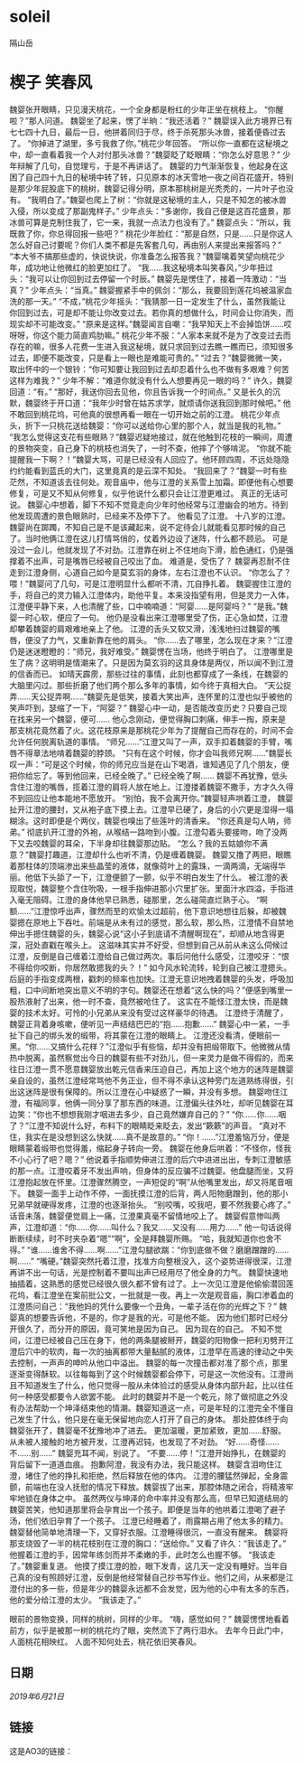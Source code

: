 # soleil
<!DOCTYPE html>
<html>
 
<head>
隔山岳
</head>
 
<body>
 
<h1>楔子 笑春风</h1>
<p>
魏婴张开眼睛，只见漫天桃花，一个全身都是粉红的少年正坐在桃枝上。
“你醒啦？”那人问道。
魏婴坐了起来，愣了半晌：“我还活着？”
魏婴误入此方境界已有七七四十九日，最后一日，他拼着同归于尽，终于杀死那头冰兽，接着便昏过去了。
“你掉进了湖里，多亏我救了你。”桃花少年回答。
“所以你一直都在这秘境之中，却一直看着我一个人对付那头冰兽？”魏婴眨了眨眼睛：“你怎么好意思？”
少年辩解了几句，自觉理亏，于是不再讲话了。
魏婴的力气渐渐恢复，他起身在这困了自己四十九日的秘境中转了转，只见原本的冰天雪地一夜之间百花盛开，特别是那少年屁股底下的桃树，魏婴记得分明，原本那桃树是光秃秃的，一片叶子也没有。
“我明白了。”魏婴也爬上了树：“你就是这秘境的主人，只是不知怎的被冰兽入侵，所以变成了那副鬼样子。”
少年点头：“多谢你，我自己便是这百花盛景，那冰兽可算是克制住我了，它一来，我就一点法力也没有了。”
魏婴点头：“所以，我既救了你，你总得回报一些吧？”
桃花少年脸红：“那是自然，只是……只是你这人怎么好自己讨要呢？你们人类不都是先客套几句，再由别人来提出来报答吗？”
“本大爷不搞那些虚的，快说快说，你准备怎么报答我？”魏婴噙着笑望向桃花少年，成功地让他微红的脸更加红了。
“我……我这秘境本叫笑春风，”少年扭过头：“我可以让你回到过去停留一个时辰。”
魏婴先是愣住了，接着一阵激动：“当真？”
少年点头：“当真。”
魏婴握紧手中的佩剑：“那么，我要回到莲花坞被温家血洗的那一天。”
“不成，”桃花少年摇头：“我猜那一日一定发生了什么，虽然我能让你回到过去，可是却不能让你改变过去。若你真的想做什么，时间会让你消失，而现实却不可能改变。”
“原来是这样。”魏婴闻言自嘲：“我早知天上不会掉馅饼……哎呀呀，你这个能力简直鸡肋嘛。”
桃花少年不服：“人家本来就不是为了改变过去而存在的嘛，很多人花费一生进入我这秘境，就只求回到过去瞧一瞧而已，须知很多过去，即便不能改变，只是看上一眼也是难能可贵的。”
“过去？”魏婴微微一笑，取出怀中的一个银铃：“你可知要让我回到过去却忍着什么也不做有多艰难？何苦这样为难我？”
少年不解：“难道你就没有什么人想要再见一眼的吗？”
许久，魏婴回道：“有。”
“那好，我送你回去见他，你且告诉我一个时间点。”
又是长久的沉默，魏婴终于开口道：“我年少时曾在姑苏求学，就烦请你送我回到那时候吧。”
他不敢回到桃花坞，可他真的很想再看一眼在一切开始之前的江澄。
桃花少年点头，折下一只桃花送给魏婴：“你可以送给你心里的那个人，就当是我的礼物。”
“我怎么觉得这支花有些眼熟？”魏婴迟疑地接过，就在他触到花枝的一瞬间，周遭的景物突变，自己身下的桃枝也消失了，一时不查，他摔了个够啃泥。
“你就不能提醒我一下啊？！”魏婴大骂，可是已经没有人回应了。他环顾四周，不远处隐隐约约能看到蓝氏的大门，这里竟真的是云深不知处。
“我回来了？”魏婴一时有些茫然，不知道该去往何处。观音庙中，他与江澄的关系雪上加霜。即便他有心想要修复，可是又不知从何修复，似乎他说什么都只会让江澄更难过。
真正的无话可说。
魏婴心中想着，脚下不知不觉竟走向少年时他经常与江澄幽会的地方。待到他发现周遭的景色眼熟时，已经来不及停下了。
他看见了江澄。
十八岁的江澄。
魏婴尚在踯躅，不知自己是不是该藏起来，说不定待会儿就能看见那时候的自己了。当时他俩江澄在这儿打情骂俏的，仗着外边设了迷阵，什么都不顾忌。
可是没过一会儿，他就发现了不对劲。江澄靠在树上不住地向下滑，脸色通红，仍是强撑着不出声，可是嘴唇已经被自己咬出了血。
难道是，受伤了？
魏婴再忍耐不住走到江澄身侧，心道自己如今是莫玄羽的身体，左右江澄也不认识。
“你怎么了？喂！”魏婴问了几句，可是江澄明显什么都听不清，兀自挣扎着。
魏婴握住江澄的手，将自己的灵力输入江澄体内，助他平复。本来没指望有用，但是灵力一入体，江澄便平静下来，人也清醒了些，口中喃喃道：“阿婴……是阿婴吗？”
“是我。”魏婴一时心软，便应了一句。
他仍是没看出来江澄哪里受了伤，正心急如焚，江澄却攀着魏婴的肩艰难地亲上了他。
江澄的舌头又软又滑，浅浅地扫过魏婴的嘴唇，便没了力气，又重新靠在他的肩头。
“你……去了哪里，怎么现在才来？”江澄仍是迷迷瞪瞪的：“师兄，我好难受。”
魏婴愣在当场，他终于明白了。
江澄哪里是生了病？这明明是情潮来了。只是因为莫玄羽的这具身体是两仪，所以闻不到江澄的信香而已。
如晴天霹雳，那些过往的事情，此刻也都穿成了一条线，在魏婴的大脑里闪过。那些折磨了他们两个那么多年的事情，如今终于真相大白。
“天公捉弄……天公捉弄啊……”魏婴先是低笑，接着大笑出声，连怀里的江澄也似乎被他的笑声吓到，瑟缩了一下，“阿婴？”
魏婴心中一动，是否能改变历史？只要自己现在找来另一个魏婴，便可……
他心念刚动，便觉得胸口刺痛，伸手一掏，原来是那支桃花竟然着了火。这花枝原来是那桃花少年为了提醒自己而存在的，时间不会允许任何脱离轨道的事情。
“师兄……”江澄又叫了一声，双手扣着魏婴的手臂，嘴唇不得章法地啃着魏婴的脖颈。
“只有在这个时候，你才会叫我师兄啊……”魏婴长叹一声：“可是这个时候，你的师兄应当是在山下喝酒，谁知遇见了几个朋友，便把你给忘了。等到他回来，已经全晚了。”
已经全晚了啊……
魏婴不再犹豫，低头含住江澄的嘴唇，揽着江澄的肩将人放在地上。江澄搂着魏婴不撒手，方才久久得不到回应让他本能地不愿放开。
“别怕，我不会离开你。”魏婴轻声哄着江澄，
魏婴扯开江澄的腰封，又从袍子底下摸上去。江澄早已硬了，身后的小穴更是湿得一塌糊涂。这时即便是个两仪，魏婴也嗅出了些莲叶的清香来。
“你还真是勾人呐，师弟。”
彻底扒开江澄的外袍，从喉结一路吻到小腹。江澄勾着头要接吻，吻了没两下又去咬魏婴的耳朵，下半身却往魏婴那边贴。
“怎么？我的五姑娘你不满意？”魏婴打趣道，江澄却什么也听不清，仍是缠着魏婴。
魏婴又撸了两把，眼瞧着那柱体的顶端渗出来些晶莹的液体，就像荷叶上的露珠，一滴两滴，无端得华丽。他低下头舔了一下，江澄便颤了一颤，似乎不明白发生了什么。
被江澄的表现取悦，魏婴整个含住吮吸，一根手指伸进那小穴里扩张。里面汁水四溢，手指进入毫无阻碍。江澄的身体他早已熟悉，碰那里，怎么碰简直烂熟于心。
“啊额……”江澄惊呼出声，骤然而至的欢愉太过超前，他下意识地想往后躲，却被魏婴摁在原地上下吞吐。前端是从未有过的感觉，那么软，那么热，江澄情不自禁地伸出手摁住魏婴的头，魏婴心说“这小子到底请不清醒啊现在”，却顺从地含得更深，冠处直戳在喉头上。
这滋味其实并不好受，但想到自己从前从未这么伺候过江澄，反倒是自己缠着江澄给自己做过两次。事后问他什么感受，江澄咬牙：“恨不得给你咬断，你居然敢摁我的头？！”
如今风水轮流转，轮到自己被江澄摁头。
后庭的手指变成两根，戳刺的频率也加快。江澄无意识地拽着魏婴的头发，呼吸加粗，口中间断地突出意义不明的字句。魏婴还在想着“这么快的吗？”便感到嘴里一股热液射了出来，他一时不查，竟然被呛住了。
这实在不能怪江澄太快，而是魏婴的技术太好。可怜的小兄弟从来没有受过这样豪华的待遇。
江澄终于清醒了，魏婴正背着身咳嗽，便听见一声结结巴巴的“抱……抱歉……”
魏婴心中一紧，一手扯下自己的绑头发的缎带，将其蒙在江澄的眼睛上。
江澄还没看清，便眼前一黑。“你……又搞什么花样？”江澄似乎有些恼，却并没有把缎带取下。他微微从情热中脱离，虽然察觉出今日的魏婴有些不对劲儿，但一来灵力是做不得假的，而来往日江澄一贯不愿意魏婴放出乾元信香来压迫自己，再加上这个地方的迷阵是魏婴亲自设的，虽然江澄经常骂他不务正业，但不得不承认这种旁门左道熟练得很，引出这迷阵是很有保障的。所以江澄在心中疑惑了一瞬，并没有多想。
魏婴吻住江澄，有福同享，他俩一同分享了那东西的味道。江澄偏头往外吐，却听见魏婴在耳边笑：“你也不想想我刚才咽进去多少，自己竟然嫌弃自己的？”
“你……你……咽了？”江澄不知说什么好，布料下的眼睛眨来眨去，发出“簌簌”的声音。
“真对不住，我实在是没想到这么快就……真不是故意的。”
“你！……”江澄羞恼万分，便是眼睛蒙着缎带也觉得羞，缩起身子转向一旁。
魏婴在他身后哄着：“不怪你，怪我不小心行了吧？嗯？”
他说着手指顺势伸进江澄的后穴中进进出出，专刺江澄敏感的那一点。江澄咬着牙不发出声响，但身体的反应骗不过魏婴。他盘腿而坐，又将江澄抱起放在怀里。江澄骤然腾空，一声短促的“啊”从他嘴里发出，却又将尾音咽下。
魏婴一面手上动作不停，一面抚摸江澄的后背，两人阳物磨蹭到，他的那小兄弟早就硬得发疼，江澄的也逐渐抬头。
“别咬嘴，咬我吧，要不然我要心疼了。”
话音未落，魏婴便觉肩上一痛，江澄果真毫不留情地咬上了。
魏婴假意惨叫两声，江澄却道：“你……你……叫什么？我又……又没有……用力……”
他一句话说得断断续续，时不时夹杂着“嗯”“啊”，全是拜魏婴所赐。
“哈，我就知道你也舍不得。”
“谁……谁舍不得……啊……”江澄勾腿欲踹：“你到底做不做？磨磨蹭蹭的……啊……”
“嘴硬。”魏婴突然托着江澄，找准方向整根没入，这个姿势进得很深，江澄再讲不出一句话，光是控制着不要叫出声已经用尽了他全身的力气。
魏婴快速地抽插着，这熟悉的感觉已经很久很久都不曾有过了。上一次见江澄是他偷偷潜回莲花坞，看江澄坐在案前批公文，一批就是一夜。再上一次是观音庙，胸口渗着血的江澄质问自己：“我他妈的凭什么要像一个丑角，一辈子活在你的光辉之下？”
魏婴真的想要告诉他，不是的，你才是我的光，可是他不能。
因为他们那时已经分开很久了，而分开的原因，竟可笑地是因为自己。
因为现在的自己。
不知不觉间，江澄已经被自己压在身下，他的两条腿被掰开，魏婴的阳物像一把利刃劈开江澄后穴中的软肉，每一次的抽离都带大量黏腻的液体，江澄早在高速的律动之中失去控制，一声声的呻吟从他口中溢出。
魏婴的每一次撞击都对准了那个点，那里逐渐变得酥软。以往每每到了这个时候魏婴都会停下，可是这一次他没有。江澄尚且不知道发生了什么，他只觉得一股从未体验过的感受从身体内部升起，比以往任何一种感受都要令人欲罢不能。
此时的魏婴并不是一个乾元，除了做彻底之外没有办法帮助一个坤泽结束他的情潮。魏婴知道这一点，可是年轻的江澄完全不懂自己发生了什么，他只是在毫无保留地向恋人打开了自己的身体。
那处腔体终于向魏婴张开了，魏婴毫不犹豫地冲了进去。
更加温暖，更加紧致，更加……舒服。
从未被人接触的地方被开发，江澄再迟钝，也发现了不对劲。
“好……奇怪……不……别……”
魏婴充耳不闻，别说了。
“不要……停！”江澄开始挣扎，在魏婴的背后留下一道道血痕。
抱歉阿澄，我没有办法，我只能这样。
魏婴含泪吻住江澄，堵住了他的挣扎和拒绝，然后释放在他的体内。
江澄的腰猛然弹起，全身震颤，前端也在没人抚慰的情况下释放。魏婴拔了出来，那腔体随之闭合，将精液牢牢地锁在身体之中。
虽然两仪与坤泽的命中率并没有那么高，但早已知道结局的魏婴苦笑，他知道那里将会孕育出一个孩子。即便是当年的他哄着江澄喝了避子汤，他们依旧孕育了一个孩子。
江澄已经睡着了，雨露期占用了他太多的精力。魏婴替他简单地清理一下，又穿好衣服。江澄睡得很沉，一直没有醒来。
魏婴将那支烧毁了一半的桃花枝别在江澄的胸口：“送给你。”
又看了许久：“我该走了。”
他握着江澄的手，因常年练剑而并不柔嫩的手，此时怎么也握不够。
“我该走了。”魏婴重复道。
他摸了摸江澄的脸，眼下发青，这几天一定没有睡好。当年自己真的没有照顾好江澄，反倒是他经常替自己抄书写作业。他们之间，从来都是江澄付出的多一些，但是年少的魏婴永远都不会发觉，因为他的心中有太多的东西，他的爱分给江澄的太少。
“我该走了。”


眼前的景物变换，同样的桃树，同样的少年。
“嗨，感觉如何？”
魏婴愣愣地看着前方，似乎是被那一树的桃花灼了眼，突然流下了两行泪水。
去年今日此门中，人面桃花相映红。
人面不知何处去，桃花依旧笑春风。

 
</p>
 
<h2>日期</h2>
<p><i>2019年6月21日</i> </p>
 
<h2>链接</h2>
<p>这是AO3的链接：<a href="https://archiveofourown.org/works/19218973/chapters/45695119 </a></p>
 
</body>
</html>
